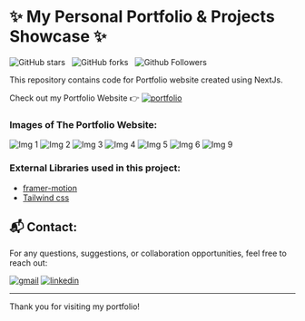 # ✨ My Personal Portfolio & Projects Showcase ✨

![GitHub stars](https://img.shields.io/github/stars/Aadi0729/My-Portfolio?style=social&logo=ApacheSpark&label=Stars)&nbsp;&nbsp;
![GitHub forks](https://img.shields.io/github/forks/Aadi0729/My-Portfolio?style=social&logo=KashFlow&maxAge=3600)&nbsp;&nbsp;
![Github Followers](https://img.shields.io/github/followers/Aadi0729.svg?style=social&label=Follow)&nbsp;&nbsp;<br />

This repository contains code for Portfolio website created using NextJs. <br />

Check out my Portfolio Website 👉 [![portfolio](https://img.shields.io/badge/Portfolio-0077B5?style=for-the-badge&logo=briefcase&logoColor=white)](https://aditya-pateriya-portfolio.vercel.app/)

### Images of The Portfolio Website:

![Img 1](https://github.com/user-attachments/assets/a42bf6e3-2d34-42d7-889e-c7dc63ba3fcd)
![Img 2](https://github.com/user-attachments/assets/a0d842d7-6b50-46dd-a828-07922d7ea2a6)
![Img 3](https://github.com/user-attachments/assets/92e666ce-652d-4b5f-8a16-18a3442cb835)
![Img 4](https://github.com/user-attachments/assets/4e16f75e-f469-4196-98a0-386327cea7ec)
![Img 5](https://github.com/user-attachments/assets/3079a37e-f9da-4907-bf9a-fb556fe5b2fa)
![Img 6](https://github.com/user-attachments/assets/f53c390f-3419-48e4-b5a0-c5cfde4be6cc)
![Img 9](https://github.com/user-attachments/assets/dbcb4758-a840-49bb-9128-414db32f7943)


### External Libraries used in this project:

- [framer-motion](https://www.framer.com/motion/) <br />
- [Tailwind css](https://tailwindcss.com/) <br />

## 📬 Contact:

For any questions, suggestions, or collaboration opportunities, feel free to reach out:

[![gmail](https://img.shields.io/badge/Gmail-D14836?style=for-the-badge&logo=gmail&logoColor=white)](mailto:adityapateriya7986@gmail.com)
[![linkedin](https://img.shields.io/badge/linkedin-0A66C2?style=for-the-badge&logo=linkedin&logoColor=white)](https://www.linkedin.com/in/aditya-pateriya7781/)

---

Thank you for visiting my portfolio!
